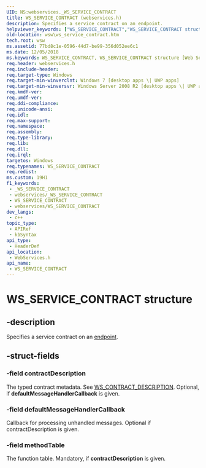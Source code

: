 ```yaml
---
UID: NS:webservices._WS_SERVICE_CONTRACT
title: WS_SERVICE_CONTRACT (webservices.h)
description: Specifies a service contract on an endpoint.
helpviewer_keywords: ["WS_SERVICE_CONTRACT","WS_SERVICE_CONTRACT structure [Web Services for Windows]","webservices/WS_SERVICE_CONTRACT","wsw.ws_service_contract"]
old-location: wsw\ws_service_contract.htm
tech.root: wsw
ms.assetid: 77bd8c1e-0596-44d7-be99-356d052ee6c1
ms.date: 12/05/2018
ms.keywords: WS_SERVICE_CONTRACT, WS_SERVICE_CONTRACT structure [Web Services for Windows], webservices/WS_SERVICE_CONTRACT, wsw.ws_service_contract
req.header: webservices.h
req.include-header: 
req.target-type: Windows
req.target-min-winverclnt: Windows 7 [desktop apps \| UWP apps]
req.target-min-winversvr: Windows Server 2008 R2 [desktop apps \| UWP apps]
req.kmdf-ver: 
req.umdf-ver: 
req.ddi-compliance: 
req.unicode-ansi: 
req.idl: 
req.max-support: 
req.namespace: 
req.assembly: 
req.type-library: 
req.lib: 
req.dll: 
req.irql: 
targetos: Windows
req.typenames: WS_SERVICE_CONTRACT
req.redist: 
ms.custom: 19H1
f1_keywords:
 - _WS_SERVICE_CONTRACT
 - webservices/_WS_SERVICE_CONTRACT
 - WS_SERVICE_CONTRACT
 - webservices/WS_SERVICE_CONTRACT
dev_langs:
 - c++
topic_type:
 - APIRef
 - kbSyntax
api_type:
 - HeaderDef
api_location:
 - WebServices.h
api_name:
 - WS_SERVICE_CONTRACT
---
```


# WS_SERVICE_CONTRACT structure


## -description

Specifies a service contract on an <a href="https://docs.microsoft.com/windows/desktop/api/webservices/ns-webservices-ws_service_endpoint">endpoint</a>.

## -struct-fields

### -field contractDescription

The typed contract metadata. See <a href="https://docs.microsoft.com/windows/desktop/api/webservices/ns-webservices-ws_contract_description">WS_CONTRACT_DESCRIPTION</a>. Optional, if <b>defaultMessageHandlerCallback</b> is given.

### -field defaultMessageHandlerCallback

Callback for processing unhandled messages. Optional if contractDescription is given.

### -field methodTable

The function table. Mandatory, if <b>contractDescription</b> is given.

